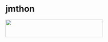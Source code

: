 # jmthon

<p align="left"><a href="https://heroku.com/deploy?template=https://github.com/yaznyazo94/roz"> <img src="https://img.shields.io/badge/Deploy%20To%20Heroku-purple?style=for-the-badge&logo=heroku" width="320" height="58.45"/></a></p>
